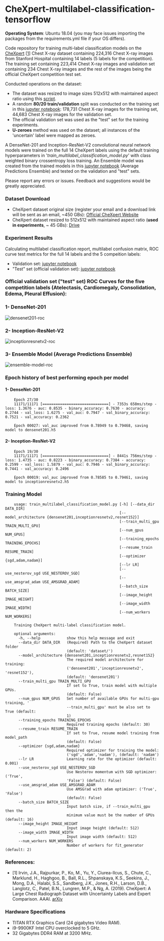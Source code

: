 # CheXpert-multilabel-classification-tensorflow
__Operating System__: Ubuntu 18.04 (you may face issues importing the packages from the requirements.yml file if your OS differs).

Code repository for training multi-label classification models on the [CheXpert](https://stanfordmlgroup.github.io/competitions/chexpert/) [[1](#references)] Chest X-ray dataset containing 224,316 Chest X-ray images from Stanford Hospital containing 14 labels (5 labels for the competition).
The training set containing 223,414 Chest X-ray images and validation set containing 234 Chest X-ray images and the rest of the images being the official CheXpert competition test set.

Conducted operations on the dataset:
* The dataset was resized to image sizes 512x512 with maintained aspect ratio using this [script](https://github.com/tamerthamoqa/CheXpert-multilabel-classification-tensorflow/blob/master/misc/resize_image_folder_keep_aspect_ratio.py).
* A random __80/20 train/validation__ split was conducted on the training set in this [jupyter notebook](https://github.com/tamerthamoqa/CheXpert-multilabel-classification-tensorflow/blob/master/misc/creating_train_validation_csv_labels/creating_train_validation_labels_u-zeroes.ipynb): 178,731 Chest X-ray images for the training set, 44,683 Chest X-ray images for the validation set.
* The official validation set was used as the "test" set for the training experiments.
* __U-zeroes__ method was used on the dataset; all instances of the 'uncertain' label were mapped as zeroes.

A DenseNet-201 and Inception-ResNet-V2 convolutional neural network models were trained on the full 14 CheXpert labels using the default training hyperparameters in '_train_multilabel_classification_model.py_' with class weighted binary crossentropy loss training. An Ensemble model was created from the trained models in this [jupyter notebook](https://github.com/tamerthamoqa/CheXpert-multilabel-classification-tensorflow/blob/master/testing_trained_models/creating_ensemble_model.ipynb) (Average Predictions Ensemble) and tested on the validation and "test" sets.

Please report any errors or issues. Feedback and suggestions would be greatly appreciated.

### Dataset Download
* CheXpert dataset original size (register your email and a download link will be sent as an email, ~450 GBs): [Official CheXpert Website](https://stanfordmlgroup.github.io/competitions/chexpert/)
* CheXpert dataset resized to 512x512 with maintained aspect ratio (__used in experiments__, ~ 45 GBs): [Drive](https://drive.google.com/file/d/1ir6kGK1yhqZZK5-2W0_JMawmcNZGc6r5/view?usp=sharing)


### Experiment Results
Calculating multilabel classification report, multilabel confusion matrix, ROC curve test metrics for the full 14 labels and the 5 compeition labels:
* Validation set: [jupyter notebook](https://github.com/tamerthamoqa/CheXpert-multilabel-classification-tensorflow/blob/master/testing_trained_models/calculating_test_metrics_on_validation_set.ipynb)
* "Test" set (official validation set): [jupyter notebook](https://github.com/tamerthamoqa/CheXpert-multilabel-classification-tensorflow/blob/master/testing_trained_models/calculating_test_metrics_on_official_chexpert_validation_set.ipynb)

### Official validation set ("test" set) ROC Curves for the five competition labels (Atelectasis, Cardiomegaly, Consolidation, Edema, Pleural Effusion):

### 1- DenseNet-201
![densenet201-roc](testing_trained_models/roc_densenet201_competition_labels.png "DenseNet-201 ROC Curve - Competition labels")

### 2- Inception-ResNet-V2
![inceptionresnetv2-roc](testing_trained_models/roc_inceptionresnetv2_competition_labels.png "Inception-ResNet-V2 ROC Curve - Competition labels")

### 3- Ensemble Model (Average Predictions Ensemble)
![ensemble-model-roc](testing_trained_models/roc_ensemble_model_competition_labels.png "Ensemble Model ROC Curve - Competition labels")

### Epoch history of best performing epoch per model
#### 1- DenseNet-201
```
    Epoch 27/30
    11171/11171 [==============================] - 7353s 658ms/step - loss: 1.3676 - auc: 0.8535 - binary_accuracy: 0.7630 - accuracy: 0.2744 - val_loss: 1.6275 - val_auc: 0.7947 - val_binary_accuracy: 0.7521 - val_accuracy: 0.2362

    Epoch 00027: val_auc improved from 0.78949 to 0.79468, saving model to densenet201.h5
```
#### 2- Inception-ResNet-V2
```
    Epoch 19/30
    11171/11171 [==============================] - 8441s 756ms/step - loss: 1.4735 - auc: 0.8223 - binary_accuracy: 0.7384 - accuracy: 0.2599 - val_loss: 1.5879 - val_auc: 0.7946 - val_binary_accuracy: 0.7441 - val_accuracy: 0.2496

    Epoch 00019: val_auc improved from 0.78585 to 0.79461, saving model to inceptionresnetv2.h5
```

### Training Model
```
    usage: train_multilabel_classification_model.py [-h] [--data_dir DATA_DIR]
                                                    [--model_architecture {densenet201,inceptionresnetv2,resnet152}]
                                                    [--train_multi_gpu TRAIN_MULTI_GPU]
                                                    [--num_gpus NUM_GPUS]
                                                    [--training_epochs TRAINING_EPOCHS]
                                                    [--resume_train RESUME_TRAIN]
                                                    [--optimizer {sgd,adam,nadam}]
                                                    [--lr LR]
                                                    [--use_nesterov_sgd USE_NESTEROV_SGD]
                                                    [--use_amsgrad_adam USE_AMSGRAD_ADAM]
                                                    [--batch_size BATCH_SIZE]
                                                    [--image_height IMAGE_HEIGHT]
                                                    [--image_width IMAGE_WIDTH]
                                                    [--num_workers NUM_WORKERS]
    
    Training CheXpert multi-label classification model.
    
    optional arguments:
      -h, --help            show this help message and exit
      --data_dir DATA_DIR   (Required) Path to the CheXpert dataset folder
                            (default: 'dataset/')
      --model_architecture {densenet201,inceptionresnetv2,resnet152}
                            The required model architecture for training:
                            ('densenet201','inceptionresnetv2', 'resnet152'),
                            (default: 'densenet201')
      --train_multi_gpu TRAIN_MULTI_GPU
                            If set to True, train model with multiple GPUs.
                            (default: False)
      --num_gpus NUM_GPUS   Set number of available GPUs for multi-gpu training, '
                            --train_multi_gpu' must be also set to True (default:
                            1)
      --training_epochs TRAINING_EPOCHS
                            Required training epochs (default: 30)
      --resume_train RESUME_TRAIN
                            If set to True, resume model training from model_path
                            (default: False)
      --optimizer {sgd,adam,nadam}
                            Required optimizer for training the model:
                            ('sgd','adam','nadam'), (default: 'nadam')
      --lr LR               Learning rate for the optimizer (default: 0.001)
      --use_nesterov_sgd USE_NESTEROV_SGD
                            Use Nesterov momentum with SGD optimizer: ('True',
                            'False') (default: False)
      --use_amsgrad_adam USE_AMSGRAD_ADAM
                            Use AMSGrad with adam optimizer: ('True', 'False')
                            (default: False)
      --batch_size BATCH_SIZE
                            Input batch size, if --train_multi_gpu then the
                            minimum value must be the number of GPUs (default: 16)
      --image_height IMAGE_HEIGHT
                            Input image height (default: 512)
      --image_width IMAGE_WIDTH
                            Input image width (default: 512)
      --num_workers NUM_WORKERS
                            Number of workers for fit_generator (default: 2)
```


### References:
* [1] Irvin, J.A., Rajpurkar, P., Ko, M., Yu, Y., Ciurea-Ilcus, S., Chute, C., Marklund, H., Haghgoo, B., Ball, R.L., Shpanskaya, K.S., Seekins, J., Mong, D.A., Halabi, S.S., Sandberg, J.K., Jones, R.H., Larson, D.B., Langlotz, C., Patel, B.N., Lungren, M.P., & Ng, A. (2019). CheXpert: A Large Chest Radiograph Dataset with Uncertainty Labels and Expert Comparison. AAAI. [arXiv](https://arxiv.org/abs/1901.07031)


### Hardware Specifications
* TITAN RTX Graphics Card (24 gigabytes Video RAM).
* i9-9900KF Intel CPU overclocked to 5 GHz.
* 32 Gigabytes DDR4 RAM at 3200 MHz.
